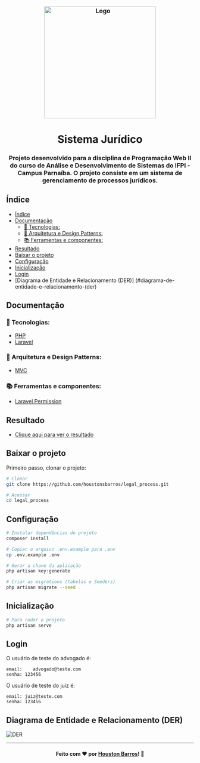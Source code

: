 <h3 align="center">
    <img alt="Logo" title="#logo" width="300px" src="https://github.com/houstonsbarros/legal_process/assets/107281650/2c6b32ea-e4ff-40e7-9641-ed0a1d74c2f1">
</h3>
<h1 align="center">Sistema Jurídico</h1>
<h3 align="center">Projeto desenvolvido para a disciplina de Programação Web II do curso de Análise e Desenvolvimento de Sistemas do IFPI - Campus Parnaíba. O projeto consiste em um sistema de gerenciamento de processos jurídicos.
</h3>

## Índice

-   [Índice](#índice)
-   [Documentação](#documentação)
    -   [:rocket: Tecnologias:](#rocket-tecnologias)
    -   [:briefcase: Arquitetura e Design Patterns:](#briefcase-arquitetura-e-design-patterns)
    -   [:books: Ferramentas e componentes:](#books-ferramentas-e-componentes)
-   [Resultado](#resultado)
-   [Baixar o projeto](#baixar-o-projeto)
-   [Configuração](#configuração)
-   [Inicialização](#inicialização)
-   [Login](#login)
-   [Diagrama de Entidade e Relacionamento (DER)] (#diagrama-de-entidade-e-relacionamento-(der)

## Documentação

### :rocket: Tecnologias:

-   [PHP](https://www.php.net/)
-   [Laravel](https://laravel.com/)

### :briefcase: Arquitetura e Design Patterns:

-   [MVC](https://pt.wikipedia.org/wiki/MVC)

### :books: Ferramentas e componentes:

-   [Laravel Permission](https://spatie.be/docs/laravel-permission/v6/introduction)

## Resultado

-   [Clique aqui para ver o resultado](https://legalprocess.fly.dev)

## Baixar o projeto

Primeiro passo, clonar o projeto:

```bash
# Clonar
git clone https://github.com/houstonsbarros/legal_process.git

# Acessar
cd legal_process
```

## Configuração

```bash
# Instalar dependências do projeto
composer install

# Copiar o arquivo .env.example para .env
cp .env.example .env

# Gerar a chave da aplicação
php artisan key:generate

# Criar as migrations (tabelas e Seeders)
php artisan migrate --seed
```

## Inicialização

```bash
# Para rodar o projeto
php artisan serve
```

## Login

O usuário de teste do advogado é:

```
email:    advogado@teste.com
senha: 123456
```

O usuário de teste do juiz é:

```
email: juiz@teste.com
senha: 123456
```

## Diagrama de Entidade e Relacionamento (DER)

![DER](https://github.com/houstonsbarros/legal_process/assets/107281650/731b4f1a-6de2-4cad-ac5a-b463722a10c3)

---

<h4 align="center">
    Feito com ❤ por <a href="https://www.linkedin.com/in/houston-barros/" target="_blank">Houston Barros</a>!
    <g-emoji class="g-emoji" alias="wave" fallback-src="https://github.githubassets.com/images/icons/emoji/unicode/1f44b.png">👋</g-emoji>
</h4>
